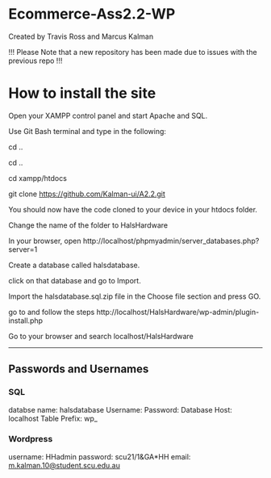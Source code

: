 # Ecommerce-Ass2.2-WP
Created by Travis Ross and Marcus Kalman

!!! Please Note  that a new repository has been made due to issues with the previous repo !!!

# How to install the site

Open your XAMPP control panel and start Apache and SQL.

Use Git Bash terminal and type in the following: 

cd .. 

cd ..

cd xampp/htdocs

git clone https://github.com/Kalman-ui/A2.2.git

You should now have the code cloned to your device in your htdocs folder.

Change the name of the folder to HalsHardware

In your browser, open http://localhost/phpmyadmin/server_databases.php?server=1 

Create a database called halsdatabase.

click on that database and go to Import. 

Import the halsdatabase.sql.zip file in the Choose file section and press GO.

go to  and follow the steps http://localhost/HalsHardware/wp-admin/plugin-install.php

Go to your browser and search localhost/HalsHardware

___________________________________________________________________________________________

## Passwords and Usernames

### SQL

databse name: halsdatabase
Username: 
Password: 
Database Host: localhost
Table Prefix: wp_

### Wordpress

username: HHadmin
password: scu21/1&GA*HH
email: m.kalman.10@student.scu.edu.au
